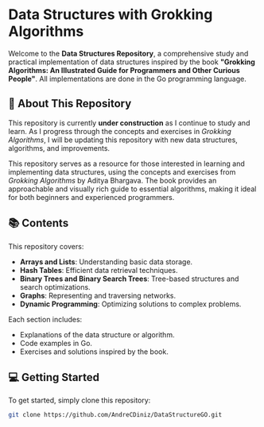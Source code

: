 # Data Structures with Grokking Algorithms

Welcome to the **Data Structures Repository**, a comprehensive study and practical implementation of data structures inspired by the book **"Grokking Algorithms: An Illustrated Guide for Programmers and Other Curious People"**. All implementations are done in the Go programming language.

## 📖 About This Repository

This repository is currently **under construction** as I continue to study and learn. As I progress through the concepts and exercises in *Grokking Algorithms*, I will be updating this repository with new data structures, algorithms, and improvements.

This repository serves as a resource for those interested in learning and implementing data structures, using the concepts and exercises from *Grokking Algorithms* by Aditya Bhargava. The book provides an approachable and visually rich guide to essential algorithms, making it ideal for both beginners and experienced programmers.

## 📚 Contents

This repository covers:

- **Arrays and Lists**: Understanding basic data storage.
- **Hash Tables**: Efficient data retrieval techniques.
- **Binary Trees and Binary Search Trees**: Tree-based structures and search optimizations.
- **Graphs**: Representing and traversing networks.
- **Dynamic Programming**: Optimizing solutions to complex problems.

Each section includes:

- Explanations of the data structure or algorithm.
- Code examples in Go.
- Exercises and solutions inspired by the book.
  
## 💻 Getting Started

To get started, simply clone this repository:

```bash
git clone https://github.com/AndreCDiniz/DataStructureGO.git
